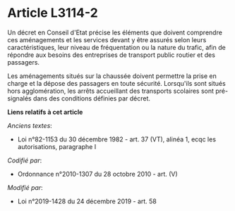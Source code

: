 # Article L3114-2

Un décret en Conseil d'Etat précise les éléments que doivent comprendre ces aménagements et les services devant y être
assurés selon leurs caractéristiques, leur niveau de fréquentation ou la nature du trafic, afin de répondre aux besoins des
entreprises de transport public routier et des passagers.

Les aménagements situés sur la chaussée doivent permettre la prise en charge et la dépose des passagers en toute sécurité.
Lorsqu'ils sont situés hors agglomération, les arrêts accueillant des transports scolaires sont pré-signalés dans des
conditions définies par décret.

**Liens relatifs à cet article**

_Anciens textes_:

  - Loi n°82-1153 du 30 décembre 1982 - art. 37 (VT), alinéa 1, ecqc les autorisations, paragraphe I

_Codifié par_:

  - Ordonnance n°2010-1307 du 28 octobre 2010 - art. (V)

_Modifié par_:

  - Loi n°2019-1428 du 24 décembre 2019 - art. 58
